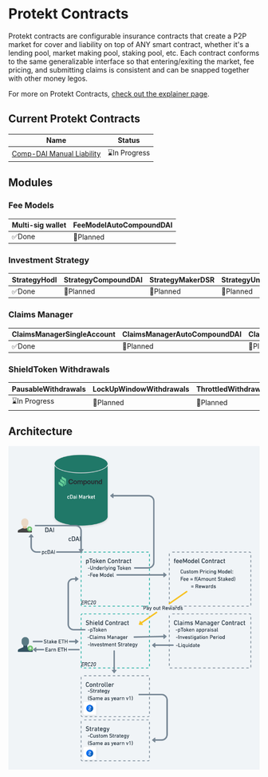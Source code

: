 # Protekt Contracts
Protekt contracts are configurable insurance contracts that create a P2P market for cover and liability on top of ANY smart contract, whether it's a lending pool, market making pool, staking pool, etc. Each contract conforms to the same generalizable interface so that entering/exiting the market, fee pricing, and submitting claims is consistent and can be snapped together with other money legos.

For more on Protekt Contracts, [check out the explainer page](/aboutProtektContracts.md).

## Current Protekt Contracts
| Name | Status |
|---------|----------|
|[Comp-DAI Manual Liability](/compound-DAI-manual-market.md)|⌛In Progress|

## Modules

### Fee Models
| Multi-sig wallet | FeeModelAutoCompoundDAI |
|---------|----------|
|✅Done|📆Planned|

### Investment Strategy
| StrategyHodl | StrategyCompoundDAI | StrategyMakerDSR | StrategyUniswapWETH |
|---------|---------|---------|---------|
|✅Done|📆Planned|📆Planned|📆Planned|

### Claims Manager
| ClaimsManagerSingleAccount | ClaimsManagerAutoCompoundDAI | ClaimsManagerNexusClaimsAssessor |
|---------|---------|---------|
|✅Done|📆Planned|📆Planned|

### ShieldToken Withdrawals
| PausableWithdrawals | LockUpWindowWithdrawals | ThrottledWithdrawals | FeeWithdrawals |
|---------|---------|---------|---------|
|⌛In Progress|📆Planned|📆Planned|📆Planned|

## Architecture
![Smart](/img/smartContractArchitecture.png)
